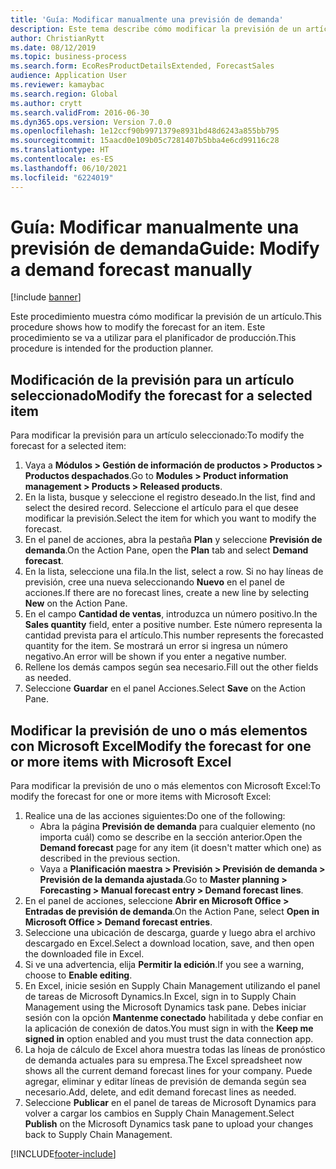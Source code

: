 ```yaml
---
title: 'Guía: Modificar manualmente una previsión de demanda'
description: Este tema describe cómo modificar la previsión de un artículo
author: ChristianRytt
ms.date: 08/12/2019
ms.topic: business-process
ms.search.form: EcoResProductDetailsExtended, ForecastSales
audience: Application User
ms.reviewer: kamaybac
ms.search.region: Global
ms.author: crytt
ms.search.validFrom: 2016-06-30
ms.dyn365.ops.version: Version 7.0.0
ms.openlocfilehash: 1e12ccf90b9971379e8931bd48d6243a855bb795
ms.sourcegitcommit: 15aacd0e109b05c7281407b5bba4e6cd99116c28
ms.translationtype: HT
ms.contentlocale: es-ES
ms.lasthandoff: 06/10/2021
ms.locfileid: "6224019"
---
```

# <a name="guide-modify-a-demand-forecast-manually"></a><span data-ttu-id="74198-103">Guía: Modificar manualmente una previsión de demanda</span><span class="sxs-lookup"><span data-stu-id="74198-103">Guide: Modify a demand forecast manually</span></span>

[!include [banner](../../includes/banner.md)]

<span data-ttu-id="74198-104">Este procedimiento muestra cómo modificar la previsión de un artículo.</span><span class="sxs-lookup"><span data-stu-id="74198-104">This procedure shows how to modify the forecast for an item.</span></span> <span data-ttu-id="74198-105">Este procedimiento se va a utilizar para el planificador de producción.</span><span class="sxs-lookup"><span data-stu-id="74198-105">This procedure is intended for the production planner.</span></span>

## <a name="modify-the-forecast-for-a-selected-item"></a><span data-ttu-id="74198-106">Modificación de la previsión para un artículo seleccionado</span><span class="sxs-lookup"><span data-stu-id="74198-106">Modify the forecast for a selected item</span></span>

<span data-ttu-id="74198-107">Para modificar la previsión para un artículo seleccionado:</span><span class="sxs-lookup"><span data-stu-id="74198-107">To modify the forecast for a selected item:</span></span>

1. <span data-ttu-id="74198-108">Vaya a **Módulos \> Gestión de información de productos \> Productos \> Productos despachados**.</span><span class="sxs-lookup"><span data-stu-id="74198-108">Go to **Modules \> Product information management \> Products \> Released products**.</span></span>
1. <span data-ttu-id="74198-109">En la lista, busque y seleccione el registro deseado.</span><span class="sxs-lookup"><span data-stu-id="74198-109">In the list, find and select the desired record.</span></span> <span data-ttu-id="74198-110">Seleccione el artículo para el que desee modificar la previsión.</span><span class="sxs-lookup"><span data-stu-id="74198-110">Select the item for which you want to modify the forecast.</span></span>
1. <span data-ttu-id="74198-111">En el panel de acciones, abra la pestaña **Plan** y seleccione **Previsión de demanda**.</span><span class="sxs-lookup"><span data-stu-id="74198-111">On the Action Pane, open the **Plan** tab and select **Demand forecast**.</span></span>
1. <span data-ttu-id="74198-112">En la lista, seleccione una fila.</span><span class="sxs-lookup"><span data-stu-id="74198-112">In the list, select a row.</span></span> <span data-ttu-id="74198-113">Si no hay líneas de previsión, cree una nueva seleccionando **Nuevo** en el panel de acciones.</span><span class="sxs-lookup"><span data-stu-id="74198-113">If there are no forecast lines, create a new line by selecting **New** on the Action Pane.</span></span>  
1. <span data-ttu-id="74198-114">En el campo **Cantidad de ventas**, introduzca un número positivo.</span><span class="sxs-lookup"><span data-stu-id="74198-114">In the **Sales quantity** field, enter a positive number.</span></span> <span data-ttu-id="74198-115">Este número representa la cantidad prevista para el artículo.</span><span class="sxs-lookup"><span data-stu-id="74198-115">This number represents the forecasted quantity for the item.</span></span> <span data-ttu-id="74198-116">Se mostrará un error si ingresa un número negativo.</span><span class="sxs-lookup"><span data-stu-id="74198-116">An error will be shown if you enter a negative number.</span></span>
1. <span data-ttu-id="74198-117">Rellene los demás campos según sea necesario.</span><span class="sxs-lookup"><span data-stu-id="74198-117">Fill out the other fields as needed.</span></span>
1. <span data-ttu-id="74198-118">Seleccione **Guardar** en el panel Acciones.</span><span class="sxs-lookup"><span data-stu-id="74198-118">Select **Save** on the Action Pane.</span></span>

## <a name="modify-the-forecast-for-one-or-more-items-with-microsoft-excel"></a><span data-ttu-id="74198-119">Modificar la previsión de uno o más elementos con Microsoft Excel</span><span class="sxs-lookup"><span data-stu-id="74198-119">Modify the forecast for one or more items with Microsoft Excel</span></span>

<span data-ttu-id="74198-120">Para modificar la previsión de uno o más elementos con Microsoft Excel:</span><span class="sxs-lookup"><span data-stu-id="74198-120">To modify the forecast for one or more items with Microsoft Excel:</span></span>

1. <span data-ttu-id="74198-121">Realice una de las acciones siguientes:</span><span class="sxs-lookup"><span data-stu-id="74198-121">Do one of the following:</span></span>
    - <span data-ttu-id="74198-122">Abra la página **Previsión de demanda** para cualquier elemento (no importa cuál) como se describe en la sección anterior.</span><span class="sxs-lookup"><span data-stu-id="74198-122">Open the **Demand forecast** page for any item (it doesn't matter which one) as described in the previous section.</span></span>
    - <span data-ttu-id="74198-123">Vaya a **Planificación maestra \> Previsión \> Previsión de demanda \> Previsión de la demanda ajustada**.</span><span class="sxs-lookup"><span data-stu-id="74198-123">Go to **Master planning \> Forecasting \> Manual forecast entry \> Demand forecast lines**.</span></span>
1. <span data-ttu-id="74198-124">En el panel de acciones, seleccione **Abrir en Microsoft Office \> Entradas de previsión de demanda**.</span><span class="sxs-lookup"><span data-stu-id="74198-124">On the Action Pane, select **Open in Microsoft Office \> Demand forecast entries**.</span></span>
1. <span data-ttu-id="74198-125">Seleccione una ubicación de descarga, guarde y luego abra el archivo descargado en Excel.</span><span class="sxs-lookup"><span data-stu-id="74198-125">Select a download location, save, and then open the downloaded file in Excel.</span></span>
1. <span data-ttu-id="74198-126">Si ve una advertencia, elija **Permitir la edición**.</span><span class="sxs-lookup"><span data-stu-id="74198-126">If you see a warning, choose to **Enable editing**.</span></span>
1. <span data-ttu-id="74198-127">En Excel, inicie sesión en Supply Chain Management utilizando el panel de tareas de Microsoft Dynamics.</span><span class="sxs-lookup"><span data-stu-id="74198-127">In Excel, sign in to Supply Chain Management using the Microsoft Dynamics task pane.</span></span> <span data-ttu-id="74198-128">Debes iniciar sesión con la opción **Mantenme conectado** habilitada y debe confiar en la aplicación de conexión de datos.</span><span class="sxs-lookup"><span data-stu-id="74198-128">You must sign in with the **Keep me signed in** option enabled and you must trust the data connection app.</span></span>
1. <span data-ttu-id="74198-129">La hoja de cálculo de Excel ahora muestra todas las líneas de pronóstico de demanda actuales para su empresa.</span><span class="sxs-lookup"><span data-stu-id="74198-129">The Excel spreadsheet now shows all the current demand forecast lines for your company.</span></span>  <span data-ttu-id="74198-130">Puede agregar, eliminar y editar líneas de previsión de demanda según sea necesario.</span><span class="sxs-lookup"><span data-stu-id="74198-130">Add, delete, and edit demand forecast lines as needed.</span></span>
1. <span data-ttu-id="74198-131">Seleccione **Publicar** en el panel de tareas de Microsoft Dynamics para volver a cargar los cambios en Supply Chain Management.</span><span class="sxs-lookup"><span data-stu-id="74198-131">Select **Publish** on the Microsoft Dynamics task pane to upload your changes back to Supply Chain Management.</span></span>


[!INCLUDE[footer-include](../../../includes/footer-banner.md)]
